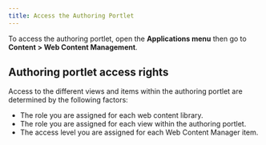 ```yaml
---
title: Access the Authoring Portlet
---
```


To access the authoring portlet, open the **Applications menu** then go to **Content > Web Content Management**.

## Authoring portlet access rights

Access to the different views and items within the authoring portlet are determined by the following factors:

- The role you are assigned for each web content library.
- The role you are assigned for each view within the authoring portlet.
- The access level you are assigned for each Web Content Manager item.

